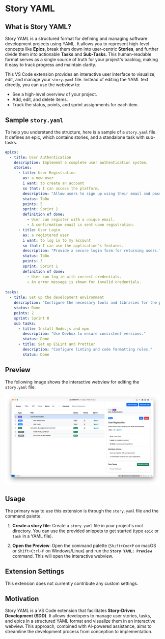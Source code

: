 # Story YAML

## What is Story YAML?

Story YAML is a structured format for defining and managing software development projects using YAML. It allows you to represent high-level concepts like **Epics**, break them down into user-centric **Stories**, and further divide them into actionable **Tasks** and **Sub-Tasks**. This human-readable format serves as a single source of truth for your project's backlog, making it easy to track progress and maintain clarity.

This VS Code extension provides an interactive user interface to visualize, edit, and manage your `story.yaml` file. Instead of editing the YAML text directly, you can use the webview to:
- See a high-level overview of your project.
- Add, edit, and delete items.
- Track the status, points, and sprint assignments for each item.

## Sample `story.yaml`

To help you understand the structure, here is a sample of a `story.yaml` file. It defines an epic, which contains stories, and a standalone task with sub-tasks.

```yaml
epics:
  - title: User Authentication
    description: Implement a complete user authentication system.
    stories:
      - title: User Registration
        as: a new user
        i want: to create an account
        so that: I can access the platform.
        description: "Allow users to sign up using their email and password."
        status: ToDo
        points: 5
        sprint: Sprint 1
        definition of done:
          - User can register with a unique email.
          - A confirmation email is sent upon registration.
      - title: User Login
        as: a registered user
        i want: to log in to my account
        so that: I can use the application's features.
        description: "Provide a secure login form for returning users."
        status: ToDo
        points: 3
        sprint: Sprint 1
        definition of done:
          - User can log in with correct credentials.
          - An error message is shown for invalid credentials.

tasks:
  - title: Set up the development environment
    description: "Configure the necessary tools and libraries for the project."
    status: Done
    points: 2
    sprint: Sprint 0
    sub tasks:
      - title: Install Node.js and npm
        description: "Use Devbox to ensure consistent versions."
        status: Done
      - title: Set up ESLint and Prettier
        description: "Configure linting and code formatting rules."
        status: Done
```

## Preview

The following image shows the interactive webview for editing the `story.yaml` file.

![Story YAML Preview](/docs/images/preview.png)

## Usage

The primary way to use this extension is through the `story.yaml` file and the command palette.

1. **Create a story file**:
  Create a `story.yaml` file in your project's root directory. You can use the provided snippets to get started (type `epic` or `task` in a YAML file).

2. **Open the Preview**:
  Open the command palette (`Shift+Cmd+P` on macOS or `Shift+Ctrl+P` on Windows/Linux) and run the **`Story YAML: Preview`** command. This will open the interactive webview.

## Extension Settings

This extension does not currently contribute any custom settings.

## Motivation

Story YAML is a VS Code extension that facilitates **Story-Driven Development (SDD)**. It allows developers to manage user stories, tasks, and epics in a structured YAML format and visualize them in an interactive webview. This approach, combined with AI-powered assistance, aims to streamline the development process from conception to implementation.

